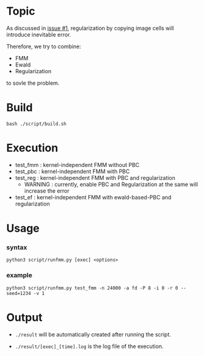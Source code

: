 # Topic
As discussed in [issue #1](https://github.com/jooooow/rtfmm/issues/1), regularization by copying image cells will introduce inevitable error.

Therefore, we try to combine:
+ FMM
+ Ewald
+ Regularization

to sovle the problem.

# Build
```shell
bash ./script/build.sh
```

# Execution

+ test_fmm : kernel-independent FMM without PBC
+ test_pbc : kernel-independent FMM with PBC
+ test_reg : kernel-independent FMM with PBC and regularization
    - WARNING : currently, enable PBC and Regularization at the same will increase the error
+ test_ef : kernel-independent FMM with ewald-based-PBC and regularization


# Usage

### syntax
```shell
python3 script/runfmm.py [exec] <options>
```
### example
```shell
python3 script/runfmm.py test_fmm -n 24000 -a fd -P 8 -i 0 -r 0 --seed=1234 -v 1 
```

# Output

+ `./result` will be automatically created after running the script.

+ `./result/[exec]_[time].log` is the log file of the execution.
